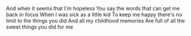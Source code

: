 And when it seems that I'm hopeless
You say the words that can get me back in focus
When I was sick as a little kid
To keep me happy there's no limit to the things you did
And all my childhood memories
Are full of all the sweet things you did for me

